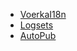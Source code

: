 * [VoerkaI18n](https://zhangfisher.github.io/voerka-i18n/)
* [Logsets](https://github.com/zhangfisher/logsets)
* [AutoPub](https://github.com/zhangfisher/autopub)